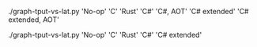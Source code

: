 ./graph-tput-vs-lat.py 'No-op' 'C' 'Rust' 'C#' 'C#, AOT' 'C# extended' 'C# extended, AOT'

./graph-tput-vs-lat.py 'No-op' 'C' 'Rust' 'C#' 'C# extended'
